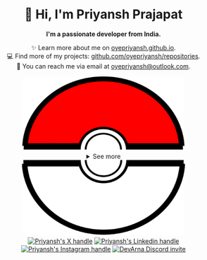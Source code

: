 <div align="center">
  <h1>👋 Hi, I'm Priyansh Prajapat</h1>
  <b>I'm a passionate developer from India.</b>
</div>

<div align="center">
   
  ✨ Learn more about me on [oyepriyansh.github.io](https://oyepriyansh.github.io). <br>
  💻 Find more of my projects: [github.com/oyepriyansh/repositories](https://github.com/oyepriyansh?tab=repositories). <br>
  💌 You can reach me via email at [oyepriyansh@outlook.com](mailto:oyepriyansh@outlook.com).
</div>

<div align="center">
  <a href="#"><img src="assets/pokeball-top.png" width="370px" height="170px"></a>
  <details>
    <summary>See more</summary>
    <a href="#"><img src="assets/bitmoji.png" width="150"></a> <br>
    <a href="#"><img src="assets/typing.svg"></a>
    <details open>
      <summary>About me</summary>
      <div align="left">

```js
/**
 * Represents me.
 * @constructor
 * @param {string} languages - Hindi, Gujrati, English.
 * @param {string} hobbies - Cricket, Music, Gaming.
 * @param {string} interests - DiscordJS, Open Source, Javascript, Java.
 * @param {Date} birthday - 28th of May.
 */
```
  </div>
</details>

<details open>
  <summary>Activity Status</summary>
  <div>
    <a href="https://discord.com/users/838764339942785051" target="_blank">
      <img src="https://oyepriyansh.pages.dev/9d5grh" width="355px">
    </a> <br>
    <a href="https://open.spotify.com/playlist/61FVEPQTp0tU6ELzbvVMer" target="_blank">
      <img src="https://oyepriyansh.pages.dev/fb954dg" width="355px">
    </a>
  </div>
</details>

<details open>
  <summary>Recent Activity</summary>

<!--RECENT_ACTIVITY:start-->
![pr_closed](https://oyepriyansh.pages.dev/i/octicons/PullRequestClosed.svg) [#212](https://github.com/oyepriyansh/DevTweet/pull/212) **|** [oyepriyansh/DevTweet](https://github.com/oyepriyansh/DevTweet)<br>
![pr_closed](https://oyepriyansh.pages.dev/i/octicons/PullRequestClosed.svg) [#214](https://github.com/oyepriyansh/DevTweet/pull/214) **|** [oyepriyansh/DevTweet](https://github.com/oyepriyansh/DevTweet)<br>
![pr_closed](https://oyepriyansh.pages.dev/i/octicons/PullRequestClosed.svg) [#216](https://github.com/oyepriyansh/DevTweet/pull/216) **|** [oyepriyansh/DevTweet](https://github.com/oyepriyansh/DevTweet)<br>
![pr_closed](https://oyepriyansh.pages.dev/i/octicons/PullRequestClosed.svg) [#217](https://github.com/oyepriyansh/DevTweet/pull/217) **|** [oyepriyansh/DevTweet](https://github.com/oyepriyansh/DevTweet)<br>
![create_repo](https://oyepriyansh.pages.dev/i/octicons/Repository.svg) [SpicyDevs/spicydevs.github.io](https://github.com/SpicyDevs/spicydevs.github.io)<br>
![create_repo](https://oyepriyansh.pages.dev/i/octicons/Repository.svg) [SpicyDevs/spicydevs.github.io](https://github.com/SpicyDevs/spicydevs.github.io)<br>
![new_star](https://oyepriyansh.pages.dev/i/octicons/StarredRepositoryYellow.svg) [gordonnl/pablotheflamingo](https://github.com/gordonnl/pablotheflamingo)<br>
![fork_repo](https://oyepriyansh.pages.dev/i/octicons/ForkedRepository.svg) [oyepriyansh/pablotheflamingo](https://github.com/oyepriyansh/pablotheflamingo) **|** [gordonnl/pablotheflamingo](https://github.com/gordonnl/pablotheflamingo)<br>
![new_star](https://oyepriyansh.pages.dev/i/octicons/StarredRepositoryYellow.svg) [feross/magickeyboard.io](https://github.com/feross/magickeyboard.io)<br>
![pr_merged](https://oyepriyansh.pages.dev/i/octicons/PullRequestMerged.svg) [#237](https://github.com/oyepriyansh/DevProfiles/pull/237) **|** [oyepriyansh/DevProfiles](https://github.com/oyepriyansh/DevProfiles)<br>
![changes_approved](https://oyepriyansh.pages.dev/i/octicons/ApprovedChanges.svg) [#237](https://github.com/oyepriyansh/DevProfiles/pull/237#pullrequestreview-1879229433) **|** [oyepriyansh/DevProfiles](https://github.com/oyepriyansh/DevProfiles)<br>
![pr_merged](https://oyepriyansh.pages.dev/i/octicons/PullRequestMerged.svg) [#236](https://github.com/oyepriyansh/DevProfiles/pull/236) **|** [oyepriyansh/DevProfiles](https://github.com/oyepriyansh/DevProfiles)<br>
![changes_approved](https://oyepriyansh.pages.dev/i/octicons/ApprovedChanges.svg) [#236](https://github.com/oyepriyansh/DevProfiles/pull/236#pullrequestreview-1873552991) **|** [oyepriyansh/DevProfiles](https://github.com/oyepriyansh/DevProfiles)<br>
![comments](https://oyepriyansh.pages.dev/i/octicons/Comment.svg) [#236](https://github.com/oyepriyansh/DevProfiles/pull/236#discussion_r1484998955) **|** [oyepriyansh/DevProfiles](https://github.com/oyepriyansh/DevProfiles)<br>
![changes_requested](https://oyepriyansh.pages.dev/i/octicons/RequestedChanges.svg) [#236](https://github.com/oyepriyansh/DevProfiles/pull/236#pullrequestreview-1873491767) **|** [oyepriyansh/DevProfiles](https://github.com/oyepriyansh/DevProfiles)<br>
<!--RECENT_ACTIVITY:end-->

</details>

<details open>
  <summary>GitHub Stats</summary>

  <a href="#"><img src="github_stats.svg" width="355px"></a><br>
  <a href="#"><img src="https://oyepriyansh.pages.dev/8d4gtbd" width="355px"></a><br>
  <a href="#"><img src="https://oyepriyansh.pages.dev/f8h48n" width="355px"></a><br>

</details>

</details>
  <a href="#"><img src="assets/pokeball-bottom.png" width="370px" height="170px"></a>
</div>
<div align="center">
  <a href="https://twitter.com/oyepriyansh" target="blank"><img align="center" src="https://priyan.sh.gg/assets/github/readme/twitter.svg" alt="Priyansh's X handle" title="X"/></a>
  <a href="https://linkedin.com/in/oyepriyansh" target="blank"><img align="center" src="https://oyepriyansh.pages.dev/assets/github/readme/linkedin.svg" alt="Priyansh's Linkedin handle" title="Linkedin"/></a> 
  <a href="https://instagram.com/oyepriyansh" target="blank"><img align="center" src="https://oyepriyansh.pages.dev/assets/github/readme/instagram.svg" alt="Priyansh's Instagram handle" title="Instagram"/></a>
  <a href="https://discord.com/invite/AeAjegXn6D" target="blank"><img align="center" src="https://oyepriyansh.pages.dev/assets/github/readme/discord.svg" alt="DevArna Discord invite" title="Discord"/></a>
</div>

